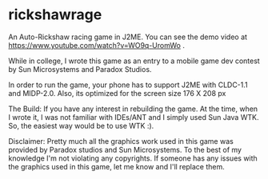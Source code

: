 rickshawrage
============

An Auto-Rickshaw racing game in J2ME. You can see the demo video at https://www.youtube.com/watch?v=WO9q-UromWo .


While in college, I wrote this game as an entry to a mobile game dev contest by Sun Microsystems and Paradox Studios. 

In order to run the game, your phone has to support J2ME with CLDC-1.1 and MIDP-2.0. Also, its optimized for the screen size 176 X 208 px

The Build: If you have any interest in rebuilding the game. At the time, when I wrote it, I was not familiar with IDEs/ANT and I simply used Sun Java WTK. So, the easiest way would be to use WTK :).

Disclaimer: Pretty much all the graphics work used in this game was provided by Paradox studios and Sun Microsystems. To the best of my knowledge I'm not violating any copyrights. If someone has any issues with the graphics used in this game, let me know and I'll replace them. 

